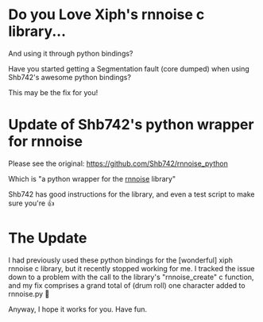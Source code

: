 # Do you Love Xiph's rnnoise c library...
And using it through python bindings?

Have you started getting a Segmentation fault (core dumped) when using Shb742's awesome python bindings?

This may be the fix for you!

# Update of Shb742's python wrapper for rnnoise
Please see the original: https://github.com/Shb742/rnnoise_python

Which is "a python wrapper for the [rnnoise](https://github.com/xiph/rnnoise) library"

Shb742 has good instructions for the library, and even a test script to make sure you're 👍

# The Update
I had previously used these python bindings for the [wonderful] xiph rnnoise c library, but it recently stopped working for me.  I tracked the issue down to a problem with the call to the library's "rnnoise_create" c function, and my fix comprises a grand total of (drum roll) one character added to rnnoise.py 🤷

Anyway, I hope it works for you.  Have fun.
